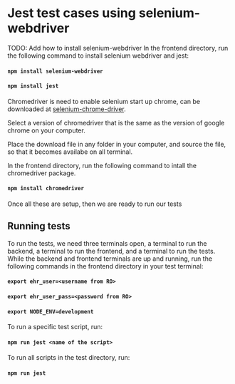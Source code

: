 # Jest test cases using selenium-webdriver

TODO: Add how to install selenium-webdriver
In the frontend directory, run the following command to install selenium webdriver and jest:

####   `npm install selenium-webdriver`

####    `npm install jest`

Chromedriver is need to enable selenium start up chrome, can be downloaded at [selenium-chrome-driver](https://chromedriver.chromium.org/downloads).

Select a version of chromedriver that is the same as the version of google chrome on your computer.

Place the download file in any folder in your computer, and source the file, so that it becomes availabe on all terminal.

In the frontend directory, run the following command to intall the chromedriver package.
####   `npm install chromedriver`

Once all these are setup, then we are ready to run our tests

## Running tests
To run the tests, we need three terminals open, a terminal to run the backend, a terminal to run the frontend, and a terminal to run the tests.
While the backend and frontend terminals are up and running, run the following commands in the frontend directory in your test terminal:

#### `export ehr_user=<username from RO>`
#### `export ehr_user_pass=<password from RO>`
#### `export NODE_ENV=development`

To run a specific test script, run:

#### `npm run jest <name of the script>`

To run all scripts in the test directory, run:
#### `npm run jest`
